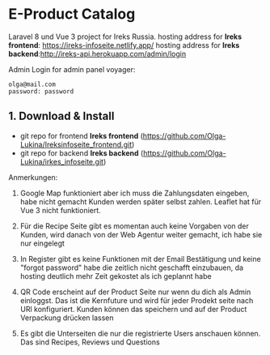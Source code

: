 # E-Product Catalog

Laravel 8 und Vue 3 project for Ireks Russia. 
hosting address for  __Ireks frontend__: https://ireks-infoseite.netlify.app/
hosting address for  __Ireks backend__:http://ireks-api.herokuapp.com/admin/login

Admin Login for admin panel voyager:

	olga@mail.com
	password: password

## 1. Download & Install

- git repo for frontend __Ireks frontend__ (https://github.com/Olga-Lukina/Ireksinfoseite_frontend.git)
- git repo for backend __Ireks backend__ (https://github.com/Olga-Lukina/irkes_infoseite.git)

Anmerkungen:
1. Google Map funktioniert aber ich muss die Zahlungsdaten eingeben, habe nicht gemacht
Kunden werden später selbst zahlen. Leaflet hat für Vue 3 nicht funktioniert.

2. Für die Recipe Seite gibt es momentan auch keine Vorgaben von der Kunden, wird danach 
von der Web Agentur weiter gemacht, ich habe sie nur eingelegt

3. In Register gibt es keine Funktionen mit der Email Bestätigung und keine "forgot password" 
habe die zeitlich nicht geschafft einzubauen, da hosting deutlich mehr Zeit gekostet als ich geplannt habe
 
4. QR Code erscheint auf der Product Seite nur wenn du dich als Admin einloggst. Das ist die 
Kernfuture und wird für jeder Prodekt seite nach URl konfiguriert. Kunden können das
speichern und auf der Product Verpackung drücken lassen

5. Es gibt die Unterseiten die nur die registrierte Users anschauen können. Das sind 
Recipes, Reviews und Questions
